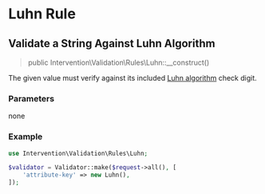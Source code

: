# Luhn Rule
## Validate a String Against Luhn Algorithm

> public Intervention\Validation\Rules\Luhn::__construct()

The given value must verify against its included [Luhn algorithm](https://en.wikipedia.org/wiki/Luhn_algorithm) check digit.

### Parameters

none

### Example

```php
use Intervention\Validation\Rules\Luhn;

$validator = Validator::make($request->all(), [
    'attribute-key' => new Luhn(),
]);
```


